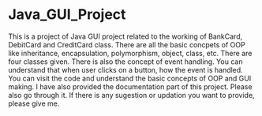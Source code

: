 # Java_GUI_Project
This is a project of Java GUI project related to the working of BankCard, DebitCard and CreditCard class. There are all the basic concpets of OOP like inheritance, encapsulation, polymorphism, object, class, etc. There are four classes given. There is also the concept of event handling. You can understand that when user clicks on a button, how the event is handled. You can visit the code and understand the basic concepts of OOP and GUI making. I have also provided the documentation part of this project. Please also go through it. If there is any sugestion or updation you want to provide, please give me.
